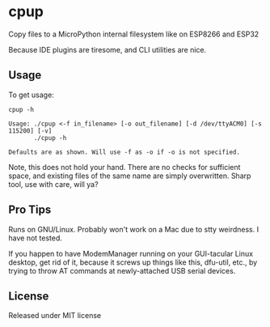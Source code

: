 cpup
====

Copy files to a MicroPython internal filesystem like on ESP8266 and ESP32

Because IDE plugins are tiresome, and CLI utilities are nice.

Usage
-----

To get usage:

	cpup -h

	Usage: ./cpup <-f in_filename> [-o out_filename] [-d /dev/ttyACM0] [-s 115200] [-v]
	       ./cpup -h

	Defaults are as shown. Will use -f as -o if -o is not specified.

Note, this does not hold your hand. There are no checks for sufficient space,
and existing files of the same name are simply overwritten. Sharp tool, use
with care, will ya?

Pro Tips
--------

Runs on GNU/Linux. Probably won't work on a Mac due to stty weirdness. I have
not tested.

If you happen to have ModemManager running on your GUI-tacular Linux desktop,
get rid of it, because it screws up things like this, dfu-util, etc., by
trying to throw AT commands at newly-attached USB serial devices.

License
-------

Released under MIT license
